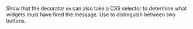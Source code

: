 Show that the decorator `on` can also take a CSS selector to determine what widgets must have fired the message.
Use to distinguish between two buttons.
